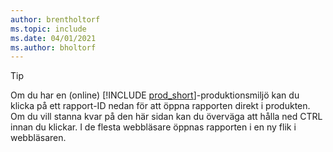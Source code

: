 ```yaml
---
author: brentholtorf
ms.topic: include
ms.date: 04/01/2021
ms.author: bholtorf
---
```


> [!TIP]
> Om du har en (online) [!INCLUDE [prod_short](prod_short.md)]-produktionsmiljö kan du klicka på ett rapport-ID nedan för att öppna rapporten direkt i produkten. Om du vill stanna kvar på den här sidan kan du överväga att hålla ned CTRL innan du klickar. I de flesta webbläsare öppnas rapporten i en ny flik i webbläsaren. 